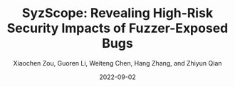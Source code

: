 ---
title: 'SyzScope: Revealing High-Risk Security Impacts of Fuzzer-Exposed Bugs'
collection: publications
permalink:
excerpt:
date: 2022-09-02
venue: 'In Proceedings of USENIX Security 2022.'
paperurl:
src:
citation:
author: 'Xiaochen Zou, Guoren Li, Weiteng Chen, Hang Zhang, and Zhiyun Qian'
venue_abbr: 'USENIX Security 22'
---  